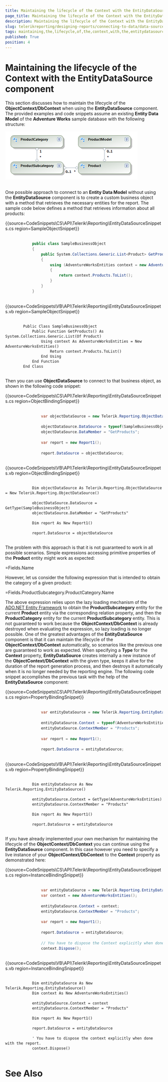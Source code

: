 ```yaml
---
title: Maintaining the lifecycle of the Context with the EntityDataSource component
page_title: Maintaining the lifecycle of the Context with the EntityDataSource component | for Telerik Reporting Documentation
description: Maintaining the lifecycle of the Context with the EntityDataSource component
slug: telerikreporting/designing-reports/connecting-to-data/data-source-components/entitydatasource-component/maintaining-the-lifecycle-of-the-context-with-the-entitydatasource-component
tags: maintaining,the,lifecycle,of,the,context,with,the,entitydatasource,component
published: True
position: 4
---
```


# Maintaining the lifecycle of the Context with the EntityDataSource component



This section discusses how to maintain the lifecycle of the __ObjectContext/DbContext__ when using the 
    	__EntityDataSource__ component. The provided examples and code snippets assume an existing __Entity Data Model__ 
    	of the __Adventure Works__ sample database with the following structure:

  
  ![](images/DataSources/EntityDataSourceAdventureWorksEntityModel.png)

## 

One possible approach to connect to an __Entity Data Model__ without using the __EntityDataSource__ component 
      	is to create a custom business object with a method that retrieves the necessary entities for the report. 
      	The sample code below defines a method that retrieves information about all products:
      	

{{source=CodeSnippets\CS\API\Telerik\Reporting\EntityDataSourceSnippets.cs region=SampleObjectSnippet}}
````C#
	
	        public class SampleBusinessObject
	        {
	            public System.Collections.Generic.List<Product> GetProducts()
	            {
	                using (AdventureWorksEntities context = new AdventureWorksEntities())
	                {
	                    return context.Products.ToList();
	                }
	            }
	        }
	
````



{{source=CodeSnippets\VB\API\Telerik\Reporting\EntityDataSourceSnippets.vb region=SampleObjectSnippet}}
````VB
	
	    Public Class SampleBusinessObject
	        Public Function GetProducts() As System.Collections.Generic.List(Of Product)
	            Using context As AdventureWorksEntities = New AdventureWorksEntities()
	                Return context.Products.ToList()
	            End Using
	        End Function
	    End Class
	
````



Then you can use __ObjectDataSource__ to connect to that business object, as shown in the following code snippet:
      	

{{source=CodeSnippets\CS\API\Telerik\Reporting\EntityDataSourceSnippets.cs region=ObjectBindingSnippet}}
````C#
	
	            var objectDataSource = new Telerik.Reporting.ObjectDataSource();
	
	            objectDataSource.DataSource = typeof(SampleBusinessObject);
	            objectDataSource.DataMember = "GetProducts";
	
	            var report = new Report1();
	
	            report.DataSource = objectDataSource;
	
````



{{source=CodeSnippets\VB\API\Telerik\Reporting\EntityDataSourceSnippets.vb region=ObjectBindingSnippet}}
````VB
	
	        Dim objectDataSource As Telerik.Reporting.ObjectDataSource = New Telerik.Reporting.ObjectDataSource()
	
	        objectDataSource.DataSource = GetType(SampleBusinessObject)
	        objectDataSource.DataMember = "GetProducts"
	
	        Dim report As New Report1()
	
	        report.DataSource = objectDataSource
	
````



The problem with this approach is that it is not guaranteed to work in all possible scenarios. Simple expressions 
      	accessing primitive properties of the __Product__ entity might work as expected:
      	

=Fields.Name

However, let us consider the following expression that is intended to obtain the category of a given product:

=Fields.ProductSubcategory.ProductCategory.Name

The above expression relies upon the lazy loading mechanism of the [ADO.NET Entity Framework](http://msdn.microsoft.com/en-us/library/aa697427%28VS.80%29.aspx) to 
      	obtain the __ProductSubcategory__ entity for the current __Product__ entity via the corresponding relation property, 
      	and then the __ProductCategory__ entity for the current __ProductSubcategory__ entity. This is not guaranteed to work 
      	because the __ObjectContext/DbContext__ is already destroyed when evaluating the expression, so lazy loading is no longer 
      	possible. One of the greatest advantages of the __EntityDataSource__ component is that it can maintain the 
      	lifecycle of the __ObjectContext/DbContext__ automatically, so scenarios like the previous one are guaranteed to work as 
      	expected. When specifying a __Type__ for the __Context__ property, __EntityDataSource__ creates internally a new 
      	instance of the __ObjectContext/DbContext__ with the given type, keeps it alive for the duration of the report generation 
      	process, and then destroys it automatically when it is no longer needed by the reporting engine. The following 
      	code snippet accomplishes the previous task with the help of the __EntityDataSource__ component:
      	

{{source=CodeSnippets\CS\API\Telerik\Reporting\EntityDataSourceSnippets.cs region=PropertyBindingSnippet}}
````C#
	
	            var entityDataSource = new Telerik.Reporting.EntityDataSource();
	
	            entityDataSource.Context = typeof(AdventureWorksEntities);
	            entityDataSource.ContextMember = "Products";
	
	            var report = new Report1();
	
	            report.DataSource = entityDataSource;
	
````



{{source=CodeSnippets\VB\API\Telerik\Reporting\EntityDataSourceSnippets.vb region=PropertyBindingSnippet}}
````VB
	
	        Dim entityDataSource As New Telerik.Reporting.EntityDataSource()
	
	        entityDataSource.Context = GetType(AdventureWorksEntities)
	        entityDataSource.ContextMember = "Products"
	
	        Dim report As New Report1()
	
	        report.DataSource = entityDataSource
	
````



If you have already implemented your own mechanism for maintaining the lifecycle of the __ObjectContext/DbContext__ 
      	you can continue using the __EntityDataSource__ component. In this case however you need to specify a live instance 
      	of your __ObjectContext/DbContext__ to the __Context__ property as demonstrated here:
    	

{{source=CodeSnippets\CS\API\Telerik\Reporting\EntityDataSourceSnippets.cs region=InstanceBindingSnippet}}
````C#
	
	            var entityDataSource = new Telerik.Reporting.EntityDataSource();
	            var context = new AdventureWorksEntities();
	
	            entityDataSource.Context = context;
	            entityDataSource.ContextMember = "Products";
	
	            var report = new Report1();
	
	            report.DataSource = entityDataSource;
	
	            // You have to dispose the Context explicitly when done with the report.
	            context.Dispose();
	
````



{{source=CodeSnippets\VB\API\Telerik\Reporting\EntityDataSourceSnippets.vb region=InstanceBindingSnippet}}
````VB
	
	        Dim entityDataSource As New Telerik.Reporting.EntityDataSource()
	        Dim context As New AdventureWorksEntities()
	
	        entityDataSource.Context = context
	        entityDataSource.ContextMember = "Products"
	
	        Dim report As New Report1()
	
	        report.DataSource = entityDataSource
	
	        ' You have to dispose the context explicitly when done with the report.
	        context.Dispose()
	
````



# See Also
